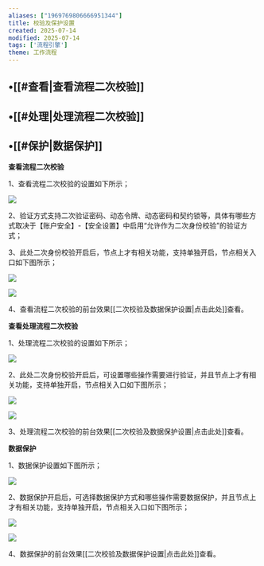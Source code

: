 ```yaml
---
aliases: ["1969769806666951344"]
title: 校验及保护设置
created: 2025-07-14
modified: 2025-07-14
tags: ['流程引擎']
theme: 工作流程
---
```


## •[[#查看|查看流程二次校验]]

## •[[#处理|处理流程二次校验]]

## •[[#保护|数据保护]]

**查看流程二次校验**

1、查看流程二次校验的设置如下所示；

![](187ca353a5af1e236a363716fe7bfad8.jpg)

2、验证方式支持二次验证密码、动态令牌、动态密码和契约锁等，具体有哪些方式取决于【账户安全】-【安全设置】中启用“允许作为二次身份校验”的验证方式；

3、此处二次身份校验开启后，节点上才有相关功能，支持单独开启，节点相关入口如下图所示；

![](36b2db97efd4fd89d546ac70e0d75021.jpg)

![](fe4e8d5a35c6f3685907d78216dad877.jpg)

4、查看流程二次校验的前台效果[[二次校验及数据保护设置|点击此处]]查看。

**查看处理流程二次校验**

1、处理流程二次校验的设置如下所示；

![](5fd34b96b794bc17d45b8441504f6874.jpg)

2、此处二次身份校验开启后，可设置哪些操作需要进行验证，并且节点上才有相关功能，支持单独开启，节点相关入口如下图所示；

![](36b2db97efd4fd89d546ac70e0d75021.jpg)

![](8e87e789a9fabfa626b4e14e0c12f787.jpg)

3、处理流程二次校验的前台效果[[二次校验及数据保护设置|点击此处]]查看。

**数据保护**

1、数据保护设置如下图所示；

![](a7984776785be6cedb8cbda1834dd5c6.jpg)

2、数据保护开启后，可选择数据保护方式和哪些操作需要数据保护，并且节点上才有相关功能，支持单独开启，节点相关入口如下图所示；

![](36b2db97efd4fd89d546ac70e0d75021.jpg)

![](d8ecd787a41da930320000708f55bbff.jpg)

4、数据保护的前台效果[[二次校验及数据保护设置|点击此处]]查看。